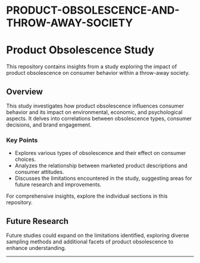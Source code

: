 # PRODUCT-OBSOLESCENCE-AND-THROW-AWAY-SOCIETY


# Product Obsolescence Study

This repository contains insights from a study exploring the impact of product obsolescence on consumer behavior within a throw-away society.

## Overview

This study investigates how product obsolescence influences consumer behavior and its impact on environmental, economic, and psychological aspects. It delves into correlations between obsolescence types, consumer decisions, and brand engagement.

### Key Points

- Explores various types of obsolescence and their effect on consumer choices.
- Analyzes the relationship between marketed product descriptions and consumer attitudes.
- Discusses the limitations encountered in the study, suggesting areas for future research and improvements.

For comprehensive insights, explore the individual sections in this repository.

## Future Research

Future studies could expand on the limitations identified, exploring diverse sampling methods and additional facets of product obsolescence to enhance understanding.

---
